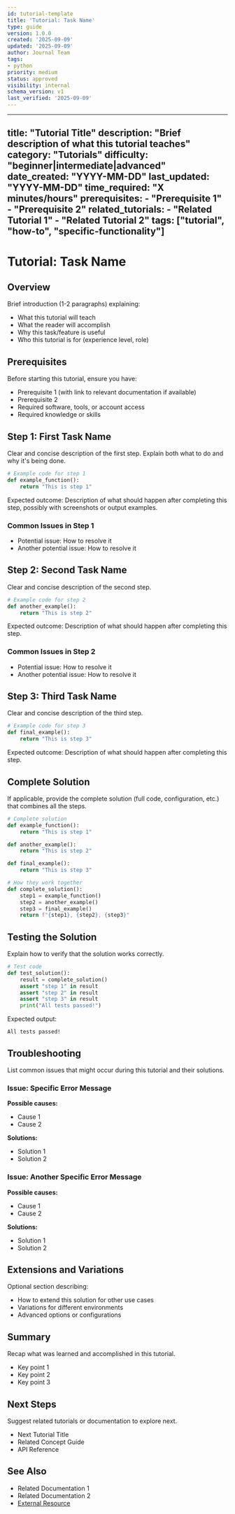 ```yaml
---
id: tutorial-template
title: 'Tutorial: Task Name'
type: guide
version: 1.0.0
created: '2025-09-09'
updated: '2025-09-09'
author: Journal Team
tags:
- python
priority: medium
status: approved
visibility: internal
schema_version: v1
last_verified: '2025-09-09'
---
```


***

title: "Tutorial Title"
description: "Brief description of what this tutorial teaches"
category: "Tutorials"
difficulty: "beginner|intermediate|advanced"
date\_created: "YYYY-MM-DD"
last\_updated: "YYYY-MM-DD"
time\_required: "X minutes/hours"
prerequisites:
\- "Prerequisite 1"
\- "Prerequisite 2"
related\_tutorials:
\- "Related Tutorial 1"
\- "Related Tutorial 2"
tags: \["tutorial", "how-to", "specific-functionality"]
-------------------------------------------------------

# Tutorial: Task Name

## Overview

Brief introduction (1-2 paragraphs) explaining:

- What this tutorial will teach
- What the reader will accomplish
- Why this task/feature is useful
- Who this tutorial is for (experience level, role)

## Prerequisites

Before starting this tutorial, ensure you have:

- Prerequisite 1 (with link to relevant documentation if available)
- Prerequisite 2
- Required software, tools, or account access
- Required knowledge or skills

## Step 1: First Task Name

Clear and concise description of the first step. Explain both what to do and why it's being done.

```python
# Example code for step 1
def example_function():
    return "This is step 1"
```

Expected outcome: Description of what should happen after completing this step, possibly with screenshots or output examples.

### Common Issues in Step 1

- Potential issue: How to resolve it
- Another potential issue: How to resolve it

## Step 2: Second Task Name

Clear and concise description of the second step.

```python
# Example code for step 2
def another_example():
    return "This is step 2"
```

Expected outcome: Description of what should happen after completing this step.

### Common Issues in Step 2

- Potential issue: How to resolve it
- Another potential issue: How to resolve it

## Step 3: Third Task Name

Clear and concise description of the third step.

```python
# Example code for step 3
def final_example():
    return "This is step 3"
```

Expected outcome: Description of what should happen after completing this step.

## Complete Solution

If applicable, provide the complete solution (full code, configuration, etc.) that combines all the steps.

```python
# Complete solution
def example_function():
    return "This is step 1"

def another_example():
    return "This is step 2"

def final_example():
    return "This is step 3"

# How they work together
def complete_solution():
    step1 = example_function()
    step2 = another_example()
    step3 = final_example()
    return f"{step1}, {step2}, {step3}"
```

## Testing the Solution

Explain how to verify that the solution works correctly.

```python
# Test code
def test_solution():
    result = complete_solution()
    assert "step 1" in result
    assert "step 2" in result
    assert "step 3" in result
    print("All tests passed!")
```

Expected output:

```
All tests passed!
```

## Troubleshooting

List common issues that might occur during this tutorial and their solutions.

### Issue: Specific Error Message

**Possible causes:**

- Cause 1
- Cause 2

**Solutions:**

- Solution 1
- Solution 2

### Issue: Another Specific Error Message

**Possible causes:**

- Cause 1
- Cause 2

**Solutions:**

- Solution 1
- Solution 2

## Extensions and Variations

Optional section describing:

- How to extend this solution for other use cases
- Variations for different environments
- Advanced options or configurations

## Summary

Recap what was learned and accomplished in this tutorial.

- Key point 1
- Key point 2
- Key point 3

## Next Steps

Suggest related tutorials or documentation to explore next.

- Next Tutorial Title
- Related Concept Guide
- API Reference

## See Also

- Related Documentation 1
- Related Documentation 2
- [External Resource](https://journal.local)
